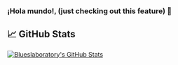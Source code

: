 ### ¡Hola mundo!, (just checking out this feature) 👋

<!--

### Hi there, just checking out this feature 👋
**blueslaboratory/blueslaboratory** is a ✨ _special_ ✨ repository because its `README.md` (this file) appears on your GitHub profile.

Here are some ideas to get you started:

- 🔭 I’m currently working on ...
- 🌱 I’m currently learning ...
- 👯 I’m looking to collaborate on ...
- 🤔 I’m looking for help with ...
- 💬 Ask me about ...
- 📫 How to reach me: ...
- 😄 Pronouns: ...
- ⚡ Fun fact: ...
-->

## &#x1f4c8; GitHub Stats
<a href="https://github.com/blueslaboratory/blueslaboratory">
  <img align="center" src="https://github-readme-stats.vercel.app/api?username=blueslaboratory&show_icons=true&line_height=27&count_private=true&title_color=ffffff&text_color=c9cacc&icon_color=2bbc8a&bg_color=1d1f21" alt="Blueslaboratory's GitHub Stats" />
</a>
